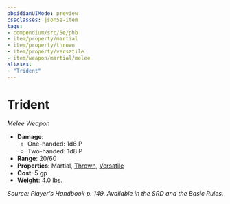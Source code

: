 ```yaml
---
obsidianUIMode: preview
cssclasses: json5e-item
tags:
- compendium/src/5e/phb
- item/property/martial
- item/property/thrown
- item/property/versatile
- item/weapon/martial/melee
aliases: 
- "Trident"
---
```

# Trident
*Melee Weapon*  

- **Damage**:
  - One-handed: 1d6 P
  - Two-handed: 1d8 P
- **Range**: 20/60
- **Properties**: Martial, [Thrown](5E2014官方资源/规则/item-properties.md#Thrown), [Versatile](5E2014官方资源/规则/item-properties.md#Versatile)
- **Cost**: 5 gp
- **Weight**: 4.0 lbs.

*Source: Player's Handbook p. 149. Available in the SRD and the Basic Rules.*